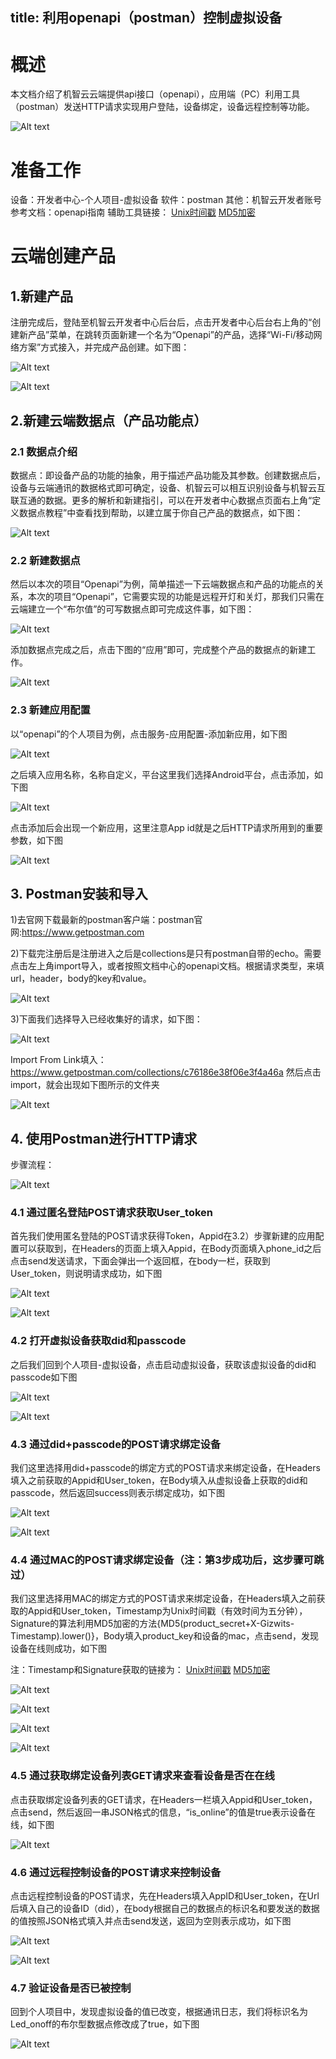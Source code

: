 title: 利用openapi（postman）控制虚拟设备
---
# 概述
本文档介绍了机智云云端提供api接口（openapi），应用端（PC）利用工具（postman）发送HTTP请求实现用户登陆，设备绑定，设备远程控制等功能。

![Alt text](/assets/zh-cn/UserManual/OpenAPI/1484202039422.png)

# 准备工作
设备：开发者中心-个人项目-虚拟设备
软件：postman
其他：机智云开发者账号
参考文档：openapi指南
辅助工具链接：
[Unix时间戳](http://tool.chinaz.com/Tools/unixtime.aspx)
[MD5加密](http://tool.chinaz.com/Tools/md5.aspx)

# 云端创建产品

## 1.新建产品

注册完成后，登陆至机智云开发者中心后台后，点击开发者中心后台右上角的“创建新产品”菜单，在跳转页面新建一个名为“Openapi”的产品，选择“Wi-Fi/移动网络方案”方式接入，并完成产品创建。如下图：

![Alt text](/assets/zh-cn/UserManual/OpenAPI/1484202107571.png)

![Alt text](/assets/zh-cn/UserManual/OpenAPI/1484202114252.png)

## 2.新建云端数据点（产品功能点）

### 2.1 数据点介绍

数据点：即设备产品的功能的抽象，用于描述产品功能及其参数。创建数据点后，设备与云端通讯的数据格式即可确定，设备、机智云可以相互识别设备与机智云互联互通的数据。更多的解析和新建指引，可以在开发者中心数据点页面右上角“定义数据点教程”中查看找到帮助，以建立属于你自己产品的数据点，如下图：

![Alt text](/assets/zh-cn/UserManual/OpenAPI/1484202149343.png)

### 2.2 新建数据点

然后以本次的项目“Openapi”为例，简单描述一下云端数据点和产品的功能点的关系，本次的项目“Openapi”，它需要实现的功能是远程开灯和关灯，那我们只需在云端建立一个“布尔值”的可写数据点即可完成这件事，如下图：

![Alt text](/assets/zh-cn/UserManual/OpenAPI/1484202154955.png)

添加数据点完成之后，点击下图的“应用”即可，完成整个产品的数据点的新建工作。

![Alt text](/assets/zh-cn/UserManual/OpenAPI/1484202160359.png)

### 2.3 新建应用配置

以“openapi”的个人项目为例，点击服务-应用配置-添加新应用，如下图

![Alt text](/assets/zh-cn/UserManual/OpenAPI/1484202178157.png)

之后填入应用名称，名称自定义，平台这里我们选择Android平台，点击添加，如下图

![Alt text](/assets/zh-cn/UserManual/OpenAPI/1484202184575.png)

点击添加后会出现一个新应用，这里注意App id就是之后HTTP请求所用到的重要参数，如下图

![Alt text](/assets/zh-cn/UserManual/OpenAPI/1484202189219.png)

## 3. Postman安装和导入
1)去官网下载最新的postman客户端：postman官网:https://www.getpostman.com

2)下载完注册后是注册进入之后是collections是只有postman自带的echo。需要点击左上角import导入，或者按照文档中心的openapi文档。根据请求类型，来填url，header，body的key和value。

![Alt text](/assets/zh-cn/UserManual/OpenAPI/1484204845865.png)


3)下面我们选择导入已经收集好的请求，如下图：

![Alt text](/assets/zh-cn/UserManual/OpenAPI/1484204941259.png)

Import From Link填入：
https://www.getpostman.com/collections/c76186e38f06e3f4a46a
然后点击import，就会出现如下图所示的文件夹

![Alt text](/assets/zh-cn/UserManual/OpenAPI/1484202208479.png)



## 4. 使用Postman进行HTTP请求
步骤流程：

![Alt text](/assets/zh-cn/UserManual/OpenAPI/1484202220532.png)

### 4.1 通过匿名登陆POST请求获取User_token

首先我们使用匿名登陆的POST请求获得Token，Appid在3.2）步骤新建的应用配置可以获取到，在Headers的页面上填入Appid，在Body页面填入phone_id之后点击send发送请求，下面会弹出一个返回框，在body一栏，获取到User_token，则说明请求成功，如下图

![Alt text](/assets/zh-cn/UserManual/OpenAPI/1484202234913.png)

![Alt text](/assets/zh-cn/UserManual/OpenAPI/1484202257125.png)


### 4.2 打开虚拟设备获取did和passcode

之后我们回到个人项目-虚拟设备，点击启动虚拟设备，获取该虚拟设备的did和passcode如下图

![Alt text](/assets/zh-cn/UserManual/OpenAPI/1484202268352.png)

![Alt text](/assets/zh-cn/UserManual/OpenAPI/1484202273760.png)

### 4.3 通过did+passcode的POST请求绑定设备

我们这里选择用did+passcode的绑定方式的POST请求来绑定设备，在Headers填入之前获取的Appid和User_token，在Body填入从虚拟设备上获取的did和passcode，然后返回success则表示绑定成功，如下图

![Alt text](/assets/zh-cn/UserManual/OpenAPI/1484202319341.png)

![Alt text](/assets/zh-cn/UserManual/OpenAPI/1484202323986.png)

### 4.4 通过MAC的POST请求绑定设备（注：第3步成功后，这步骤可跳过）
我们这里选择用MAC的绑定方式的POST请求来绑定设备，在Headers填入之前获取的Appid和User_token，Timestamp为Unix时间戳（有效时间为五分钟），Signature的算法利用MD5加密的方法{MD5(product_secret+X-Gizwits-Timestamp).lower()}，Body填入product_key和设备的mac，点击send，发现设备在线则成功，如下图

注：Timestamp和Signature获取的链接为：
[Unix时间戳](http://tool.chinaz.com/Tools/unixtime.aspx)
[MD5加密](http://tool.chinaz.com/Tools/md5.aspx)

![Alt text](/assets/zh-cn/UserManual/OpenAPI/1484202337484.png)

![Alt text](/assets/zh-cn/UserManual/OpenAPI/1484202344923.png)

![Alt text](/assets/zh-cn/UserManual/OpenAPI/1484202354309.png)

![Alt text](/assets/zh-cn/UserManual/OpenAPI/1484202366432.png)

### 4.5 通过获取绑定设备列表GET请求来查看设备是否在在线

点击获取绑定设备列表的GET请求，在Headers一栏填入Appid和User_token，点击send，然后返回一串JSON格式的信息，“is_online”的值是true表示设备在线，如下图

![Alt text](/assets/zh-cn/UserManual/OpenAPI/1484202391470.png)

### 4.6 通过远程控制设备的POST请求来控制设备

点击远程控制设备的POST请求，先在Headers填入AppID和User_token，在Url后填入自己的设备ID（did），在body根据自己的数据点的标识名和要发送的数据的值按照JSON格式填入并点击send发送，返回为空则表示成功，如下图

![Alt text](/assets/zh-cn/UserManual/OpenAPI/1484202399547.png)

![Alt text](/assets/zh-cn/UserManual/OpenAPI/1484202404343.png)

### 4.7 验证设备是否已被控制

回到个人项目中，发现虚拟设备的值已改变，根据通讯日志，我们将标识名为Led_onoff的布尔型数据点修改成了true，如下图

![Alt text](/assets/zh-cn/UserManual/OpenAPI/1484202412119.png)









